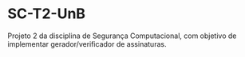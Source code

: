 # SC-T2-UnB
Projeto 2 da disciplina de Segurança Computacional, com objetivo de implementar gerador/verificador de assinaturas.
